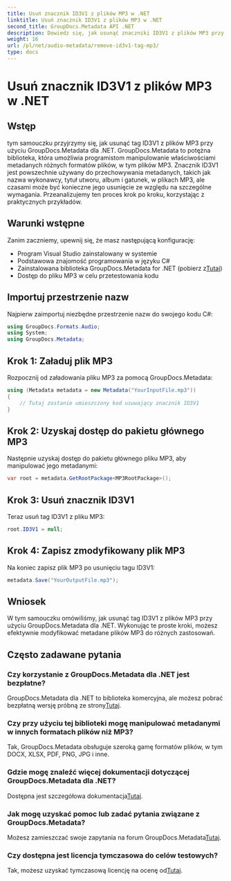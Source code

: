 ```yaml
---
title: Usuń znacznik ID3V1 z plików MP3 w .NET
linktitle: Usuń znacznik ID3V1 z plików MP3 w .NET
second_title: GroupDocs.Metadata API .NET
description: Dowiedz się, jak usunąć znaczniki ID3V1 z plików MP3 przy użyciu GroupDocs.Metadata dla .NET. Łatwy przewodnik krok po kroku z praktycznymi przykładami.
weight: 16
url: /pl/net/audio-metadata/remove-id3v1-tag-mp3/
type: docs
---
```

# Usuń znacznik ID3V1 z plików MP3 w .NET

## Wstęp
tym samouczku przyjrzymy się, jak usunąć tag ID3V1 z plików MP3 przy użyciu GroupDocs.Metadata dla .NET. GroupDocs.Metadata to potężna biblioteka, która umożliwia programistom manipulowanie właściwościami metadanych różnych formatów plików, w tym plików MP3. Znacznik ID3V1 jest powszechnie używany do przechowywania metadanych, takich jak nazwa wykonawcy, tytuł utworu, album i gatunek, w plikach MP3, ale czasami może być konieczne jego usunięcie ze względu na szczególne wymagania. Przeanalizujemy ten proces krok po kroku, korzystając z praktycznych przykładów.
## Warunki wstępne
Zanim zaczniemy, upewnij się, że masz następującą konfigurację:
- Program Visual Studio zainstalowany w systemie
- Podstawowa znajomość programowania w języku C#
-  Zainstalowana biblioteka GroupDocs.Metadata for .NET (pobierz z[Tutaj](https://releases.groupdocs.com/metadata/net/))
- Dostęp do pliku MP3 w celu przetestowania kodu

## Importuj przestrzenie nazw
Najpierw zaimportuj niezbędne przestrzenie nazw do swojego kodu C#:
```csharp
using GroupDocs.Formats.Audio;
using System;
using GroupDocs.Metadata;
```
## Krok 1: Załaduj plik MP3
Rozpocznij od załadowania pliku MP3 za pomocą GroupDocs.Metadata:
```csharp
using (Metadata metadata = new Metadata("YourInputFile.mp3"))
{
    // Tutaj zostanie umieszczony kod usuwający znacznik ID3V1
}
```
## Krok 2: Uzyskaj dostęp do pakietu głównego MP3
Następnie uzyskaj dostęp do pakietu głównego pliku MP3, aby manipulować jego metadanymi:
```csharp
var root = metadata.GetRootPackage<MP3RootPackage>();
```
## Krok 3: Usuń znacznik ID3V1
Teraz usuń tag ID3V1 z pliku MP3:
```csharp
root.ID3V1 = null;
```
## Krok 4: Zapisz zmodyfikowany plik MP3
Na koniec zapisz plik MP3 po usunięciu tagu ID3V1:
```csharp
metadata.Save("YourOutputFile.mp3");
```

## Wniosek
W tym samouczku omówiliśmy, jak usunąć tag ID3V1 z plików MP3 przy użyciu GroupDocs.Metadata dla .NET. Wykonując te proste kroki, możesz efektywnie modyfikować metadane plików MP3 do różnych zastosowań.

## Często zadawane pytania
### Czy korzystanie z GroupDocs.Metadata dla .NET jest bezpłatne?
 GroupDocs.Metadata dla .NET to biblioteka komercyjna, ale możesz pobrać bezpłatną wersję próbną ze strony[Tutaj](https://releases.groupdocs.com/).
### Czy przy użyciu tej biblioteki mogę manipulować metadanymi w innych formatach plików niż MP3?
Tak, GroupDocs.Metadata obsługuje szeroką gamę formatów plików, w tym DOCX, XLSX, PDF, PNG, JPG i inne.
### Gdzie mogę znaleźć więcej dokumentacji dotyczącej GroupDocs.Metadata dla .NET?
 Dostępna jest szczegółowa dokumentacja[Tutaj](https://tutorials.groupdocs.com/metadata/net/).
### Jak mogę uzyskać pomoc lub zadać pytania związane z GroupDocs.Metadata?
 Możesz zamieszczać swoje zapytania na forum GroupDocs.Metadata[Tutaj](https://forum.groupdocs.com/c/metadata/14).
### Czy dostępna jest licencja tymczasowa do celów testowych?
 Tak, możesz uzyskać tymczasową licencję na ocenę od[Tutaj](https://purchase.groupdocs.com/temporary-license/).
